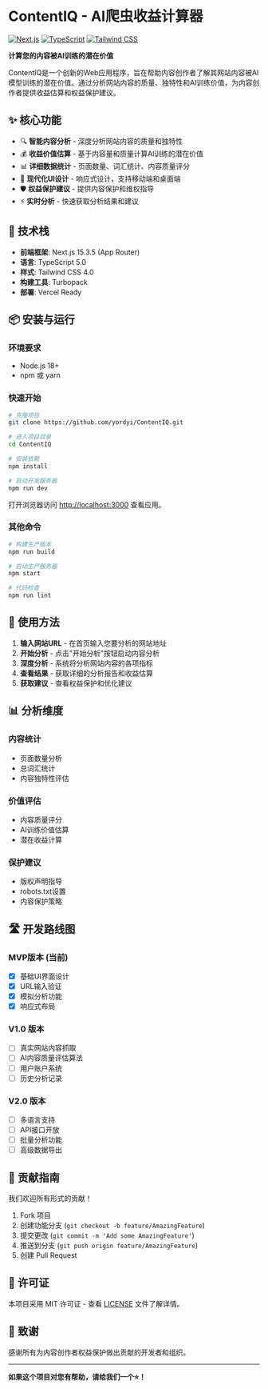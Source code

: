 # ContentIQ - AI爬虫收益计算器

[![Next.js](https://img.shields.io/badge/Next.js-15.3.5-black?logo=next.js&logoColor=white)](https://nextjs.org/)
[![TypeScript](https://img.shields.io/badge/TypeScript-5.0-blue?logo=typescript&logoColor=white)](https://www.typescriptlang.org/)
[![Tailwind CSS](https://img.shields.io/badge/Tailwind%20CSS-4.0-06B6D4?logo=tailwind-css&logoColor=white)](https://tailwindcss.com/)

**计算您的内容被AI训练的潜在价值**

ContentIQ是一个创新的Web应用程序，旨在帮助内容创作者了解其网站内容被AI模型训练的潜在价值。通过分析网站内容的质量、独特性和AI训练价值，为内容创作者提供收益估算和权益保护建议。

## ✨ 核心功能

- 🔍 **智能内容分析** - 深度分析网站内容的质量和独特性
- 💰 **收益价值估算** - 基于内容量和质量计算AI训练的潜在价值
- 📊 **详细数据统计** - 页面数量、词汇统计、内容质量评分
- 🎨 **现代化UI设计** - 响应式设计，支持移动端和桌面端
- 🛡️ **权益保护建议** - 提供内容保护和维权指导
- ⚡ **实时分析** - 快速获取分析结果和建议

## 🚀 技术栈

- **前端框架**: Next.js 15.3.5 (App Router)
- **语言**: TypeScript 5.0
- **样式**: Tailwind CSS 4.0
- **构建工具**: Turbopack
- **部署**: Vercel Ready

## 📦 安装与运行

### 环境要求

- Node.js 18+ 
- npm 或 yarn

### 快速开始

```bash
# 克隆项目
git clone https://github.com/yordyi/ContentIQ.git

# 进入项目目录
cd ContentIQ

# 安装依赖
npm install

# 启动开发服务器
npm run dev
```

打开浏览器访问 [http://localhost:3000](http://localhost:3000) 查看应用。

### 其他命令

```bash
# 构建生产版本
npm run build

# 启动生产服务器
npm start

# 代码检查
npm run lint
```

## 🎯 使用方法

1. **输入网站URL** - 在首页输入您要分析的网站地址
2. **开始分析** - 点击"开始分析"按钮启动内容分析
3. **深度分析** - 系统将分析网站内容的各项指标
4. **查看结果** - 获取详细的分析报告和收益估算
5. **获取建议** - 查看权益保护和优化建议

## 📊 分析维度

### 内容统计
- 页面数量分析
- 总词汇统计
- 内容独特性评估

### 价值评估
- 内容质量评分
- AI训练价值估算
- 潜在收益计算

### 保护建议
- 版权声明指导
- robots.txt设置
- 内容保护策略

## 🛣️ 开发路线图

### MVP版本 (当前)
- [x] 基础UI界面设计
- [x] URL输入验证
- [x] 模拟分析功能
- [x] 响应式布局

### V1.0 版本
- [ ] 真实网站内容抓取
- [ ] AI内容质量评估算法
- [ ] 用户账户系统
- [ ] 历史分析记录

### V2.0 版本
- [ ] 多语言支持
- [ ] API接口开放
- [ ] 批量分析功能
- [ ] 高级数据导出

## 🤝 贡献指南

我们欢迎所有形式的贡献！

1. Fork 项目
2. 创建功能分支 (`git checkout -b feature/AmazingFeature`)
3. 提交更改 (`git commit -m 'Add some AmazingFeature'`)
4. 推送到分支 (`git push origin feature/AmazingFeature`)
5. 创建 Pull Request

## 📄 许可证

本项目采用 MIT 许可证 - 查看 [LICENSE](LICENSE) 文件了解详情。

## 🌟 致谢

感谢所有为内容创作者权益保护做出贡献的开发者和组织。

---

**如果这个项目对您有帮助，请给我们一个⭐️！**
